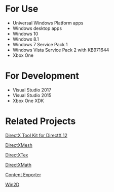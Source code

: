 # For Use
* Universal Windows Platform apps
* Windows desktop apps
* Windows 10
* Windows 8.1
* Windows 7 Service Pack 1
* Windows Vista Service Pack 2 with KB971644 
* Xbox One

# For Development
* Visual Studio 2017
* Visual Studio 2015
* Xbox One XDK

# Related Projects

[DirectX Tool Kit for DirectX 12](https://github.com/Microsoft/DirectXTK12)

[DirectXMesh](https://github.com/Microsoft/DirectXMesh)

[DirectXTex](https://github.com/Microsoft/DirectXTex)

[DirectXMath](https://github.com/Microsoft/DirectXMath)

[Content Exporter](https://github.com/walbourn/contentexporter)

[Win2D](https://github.com/Microsoft/Win2D)